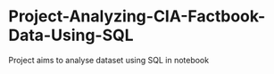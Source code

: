 # Project-Analyzing-CIA-Factbook-Data-Using-SQL

Project aims to analyse dataset using SQL in notebook
